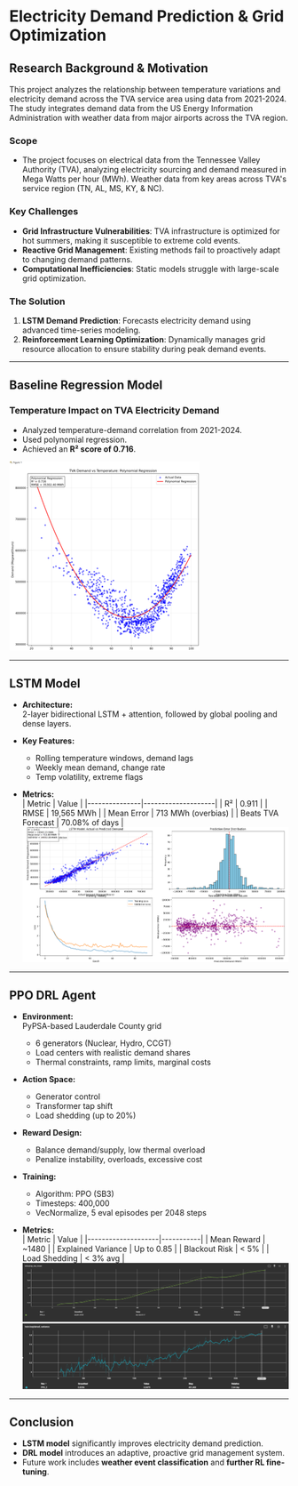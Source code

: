 # Electricity Demand Prediction & Grid Optimization

## Research Background & Motivation
This project analyzes the relationship between temperature variations and electricity demand across the TVA service area using data from 2021-2024. The study integrates demand data from the US Energy Information Administration with weather data from major airports across the TVA region.


### Scope
 - The project focuses on electrical data from the Tennessee Valley Authority (TVA), analyzing electricity sourcing and demand measured in Mega Watts per hour (MWh). Weather data from key areas across TVA's service region (TN, AL, MS, KY, & NC). 
### Key Challenges
- **Grid Infrastructure Vulnerabilities**: TVA infrastructure is optimized for hot summers, making it susceptible to extreme cold events.
- **Reactive Grid Management**: Existing methods fail to proactively adapt to changing demand patterns.
- **Computational Inefficiencies**: Static models struggle with large-scale grid optimization.

### The Solution
1. **LSTM Demand Prediction**: Forecasts electricity demand using advanced time-series modeling.
2. **Reinforcement Learning Optimization**: Dynamically manages grid resource allocation to ensure stability during peak demand events.

---

## Baseline Regression Model
### **Temperature Impact on TVA Electricity Demand**
- Analyzed temperature-demand correlation from 2021-2024.
- Used polynomial regression.
- Achieved an **R² score of 0.716**.

![Baseline Regression Performance](images/baseline_regression.png)

---

## LSTM Model

- **Architecture:**  
  2-layer bidirectional LSTM + attention, followed by global pooling and dense layers.

- **Key Features:**  
  - Rolling temperature windows, demand lags  
  - Weekly mean demand, change rate  
  - Temp volatility, extreme flags

- **Metrics:**  
  | Metric        | Value              |
  |---------------|--------------------|
  | R²            | 0.911              |
  | RMSE          | 19,565 MWh         |
  | Mean Error    | 713 MWh (overbias) |
  | Beats TVA Forecast | 70.08% of days |
 ![LSTM Model](images/new_model.png)
---

## PPO DRL Agent

- **Environment:**  
  PyPSA-based Lauderdale County grid  
  - 6 generators (Nuclear, Hydro, CCGT)  
  - Load centers with realistic demand shares  
  - Thermal constraints, ramp limits, marginal costs

- **Action Space:**  
  - Generator control  
  - Transformer tap shift  
  - Load shedding (up to 20%)

- **Reward Design:**  
  - Balance demand/supply, low thermal overload  
  - Penalize instability, overloads, excessive cost

- **Training:**  
  - Algorithm: PPO (SB3)  
  - Timesteps: 400,000  
  - VecNormalize, 5 eval episodes per 2048 steps


- **Metrics:**  
  | Metric             | Value     |
  |--------------------|-----------|
  | Mean Reward        | ~1480     |
  | Explained Variance | Up to 0.85 |
  | Blackout Risk      | < 5%      |
  | Load Shedding      | < 3% avg  |
![DRL Reward](images/drl_reward_trend.png)
![DRL EV](images/DRL_explained_var.png)
---

## Conclusion
- **LSTM model** significantly improves electricity demand prediction.
- **DRL model** introduces an adaptive, proactive grid management system.
- Future work includes **weather event classification** and **further RL fine-tuning**.

